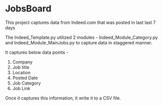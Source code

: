 # JobsBoard

This project captures data from Indeed.com that was posted in last last 7 days

The Indeed_Template.py utilized 2 modules - Indeed_Module_Category.py and Indeed_Module_MainJobs.py to capture data in staggered manner.

It captures below data points -
  1) Company 
  2) Job title
  3) Location
  4) Posted Date
  5) Job Category
  6) Job Link
  
Once it captures this information, it write it to a CSV file.
  
